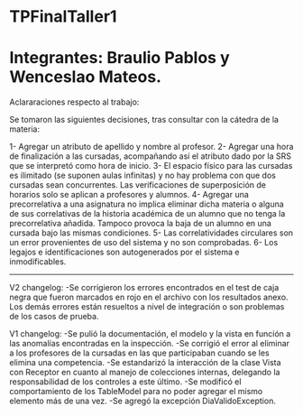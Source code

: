 # TPFinalTaller1
# Integrantes: Braulio Pablos y Wenceslao Mateos.

Aclararaciones respecto al trabajo:

Se tomaron las siguientes decisiones, tras consultar con la cátedra de la materia:

1- Agregar un atributo de apellido y nombre al profesor.
2- Agregar una hora de finalización a las cursadas, acompañando así el atributo dado por la SRS que se interpretó como hora de inicio.
3- El espacio físico para las cursadas es ilimitado (se suponen aulas infinitas) y no hay problema con que dos cursadas sean concurrentes. Las verificaciones de superposición de horarios solo se aplican a profesores y alumnos.
4- Agregar una precorrelativa a una asignatura no implica eliminar dicha materia o alguna de sus correlativas de la historia académica de un alumno que no tenga la precorrelativa añadida. Tampoco provoca la baja de un alumno en una cursada bajo las mismas condiciones.
5- Las correlatividades circulares son un error provenientes de uso del sistema y no son comprobadas.
6- Los legajos e identificaciones son autogenerados por el sistema e inmodificables.

-------------------------------------------------------------------------
V2 changelog:
-Se corrigieron los errores encontrados en el test de caja negra que fueron marcados en rojo en el archivo con los resultados anexo. Los demás errores están resueltos a nivel de integración o son problemas de los casos de prueba.

V1 changelog:
-Se pulió la documentación, el modelo y la vista en función a las anomalías encontradas en la inspección.
-Se corrigió el error al eliminar a los profesores de la cursadas en las que participaban cuando se les elimina una competencia.
-Se estandarizó la interacción de la clase Vista con Receptor en cuanto al manejo de colecciones internas, delegando la responsabilidad de los controles a este último.
-Se modificó el comportamiento de los TableModel para no poder agregar el mismo elemento más de una vez.
-Se agregó la excepción DiaValidoException.
